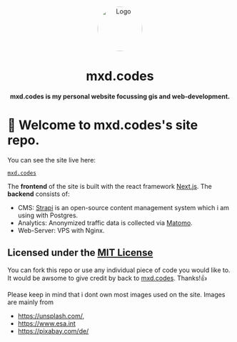 <div align="center">
  <img alt="Logo" src="https://mxd.codes/profile.png" width="100" style="border-radius:50%;"/>
</div>
<h1 align="center">
  mxd.codes
</h1>
<h4 align="center">
  mxd.codes is my personal website focussing gis and web-development.
</h4>

# 👋 Welcome to mxd.codes's site repo.

You can see the site live here:

[`mxd.codes`](https://mxd.codes)

The **frontend** of the site is built with the react framework [Next.js](https://nextjs.org/ "Next.js"). The **backend** consists of:

- CMS: [Strapi](https://strapi.io/ "strapi") is an open-source content management system which i am using with Postgres.
- Analytics: Anonymized traffic data is collected via [Matomo](https://matomo.org/ "Matomo").
- Web-Server: VPS with Nginx.

## Licensed under the [MIT License](https://github.com/DaTurboD/mxd-codes-frontend/blob/v2/LICENSE "MIT License")

You can fork this repo or use any individual piece of code you would like to. It would be awsome to give credit by back to [mxd.codes](https://mxd.codes). Thanks!👍

Please keep in mind that i dont own most images used on the site. Images are mainly from

- https://unsplash.com/,
- https://www.esa.int
- https://pixabay.com/de/
